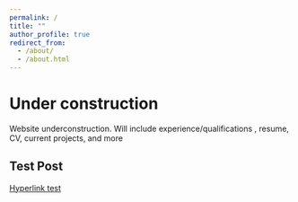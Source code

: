 ```yaml
---
permalink: /
title: ""
author_profile: true
redirect_from: 
  - /about/
  - /about.html
---
```


Under construction
======

Website underconstruction. Will include experience/qualifications , resume, CV, current projects, and more

Test Post
-----
[Hyperlink test](https://github.com/academicpages/academicpages.github.io)
